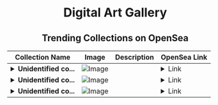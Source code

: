<div align="center">

# Digital Art Gallery

## Trending Collections on OpenSea

| Collection Name                       | Image                                                                                     | Description                       | OpenSea Link                                                                                          |
|---------------------------------------|-------------------------------------------------------------------------------------------|-----------------------------------|--------------------------------------------------------------------------------------------------------|
| **<details><summary>Unidentified co...</summary>Unidentified contract dc71c933-aa50-4086-838b-b05c5c6228b1</details>** | ![Image](https://i.seadn.io/s/raw/files/e9acf51ddce687ccf33c485e916aec1b.jpg?w=500&auto=format?w=200&auto=format) |  | <details><summary>Link</summary>[Unidentified contract dc71c933-aa50-4086-838b-b05c5c6228b1](https://opensea.io/collection/unidentified-contract-dc71c933-aa50-4086-838b-b05c)</details> |
| **<details><summary>Unidentified co...</summary>Unidentified contract c39e3574-5472-4d0f-84d5-acdf2a0bef22</details>** | ![Image](https://i.seadn.io/s/raw/files/a837708742ad8afcb35eb60ba787976d.jpg?w=500&auto=format?w=200&auto=format) |  | <details><summary>Link</summary>[Unidentified contract c39e3574-5472-4d0f-84d5-acdf2a0bef22](https://opensea.io/collection/unidentified-contract-c39e3574-5472-4d0f-84d5-acdf)</details> |
| **<details><summary>Unidentified co...</summary>Unidentified contract 5de64af2-f618-4977-9f74-817bcf917f76</details>** | ![Image](https://i.seadn.io/s/raw/files/e9acf51ddce687ccf33c485e916aec1b.jpg?w=500&auto=format?w=200&auto=format) |  | <details><summary>Link</summary>[Unidentified contract 5de64af2-f618-4977-9f74-817bcf917f76](https://opensea.io/collection/unidentified-contract-5de64af2-f618-4977-9f74-817b)</details> |

</div>
